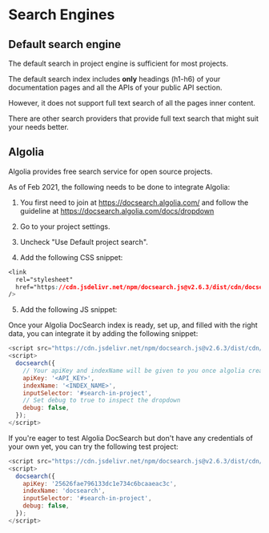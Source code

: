 # Search Engines #

## Default search engine ##

The default search in project engine is sufficient for most projects.

The default search index includes **only** headings (h1-h6) of your documentation pages and all the APIs of your public API section.

However, it does not support full text search of all the pages inner content.

There are other search providers that provide full text search that might suit your needs better.

## Algolia ##

Algolia provides free search service for open source projects.

As of Feb 2021, the following needs to be done to integrate Algolia:

1) You first need to join at https://docsearch.algolia.com/ and follow the guideline at https://docsearch.algolia.com/docs/dropdown

2) Go to your project settings.

3) Uncheck "Use Default project search".

4) Add the following CSS snippet:

```css
<link
  rel="stylesheet"
  href="https://cdn.jsdelivr.net/npm/docsearch.js@v2.6.3/dist/cdn/docsearch.min.css"
/>
```

5) Add the following JS snippet:

Once your Algolia DocSearch index is ready, set up, and filled with the right data, you can integrate it by adding the following snippet: 

```js
<script src="https://cdn.jsdelivr.net/npm/docsearch.js@v2.6.3/dist/cdn/docsearch.min.js"></script>
<script>
  docsearch({
    // Your apiKey and indexName will be given to you once algolia creates a config for your project
    apiKey: '<API_KEY>',
    indexName: '<INDEX_NAME>',
    inputSelector: '#search-in-project',
    // Set debug to true to inspect the dropdown
    debug: false,
  });
</script>
```

If you're eager to test Algolia DocSearch but don't have any credentials of your own yet, you can try the following test project:

```js
<script src="https://cdn.jsdelivr.net/npm/docsearch.js@v2.6.3/dist/cdn/docsearch.min.js"></script>
<script>
  docsearch({
    apiKey: '25626fae796133dc1e734c6bcaaeac3c',
    indexName: 'docsearch',
    inputSelector: '#search-in-project',
    debug: false,
  });
</script>
```